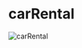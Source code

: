 # carRental

![carRental](https://user-images.githubusercontent.com/73036927/174432232-af752ea0-5e59-48f2-a47f-9eb1a3627f14.png)


